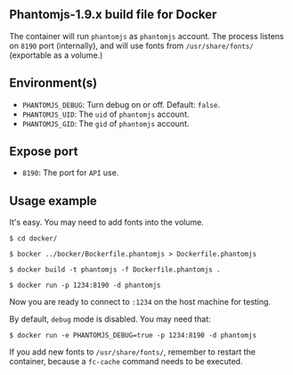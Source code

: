 ## Phantomjs-1.9.x build file for Docker

The container will run `phantomjs` as `phantomjs` account.
The process listens on `8190` port (internally), and will use
fonts from `/usr/share/fonts/` (exportable as a volume.)

## Environment(s)

* `PHANTOMJS_DEBUG`: Turn debug on or off. Default: `false`.
* `PHANTOMJS_UID`: The `uid` of `phantomjs` account.
* `PHANTOMJS_GID`: The `gid` of `phantomjs` account.

## Expose port

* `8190`: The port for `API` use.

## Usage example

It's easy. You may need to add fonts into the volume.

    $ cd docker/

    $ bocker ../bocker/Bockerfile.phantomjs > Dockerfile.phantomjs

    $ docker build -t phantomjs -f Dockerfile.phantomjs .

    $ docker run -p 1234:8190 -d phantomjs

Now you are ready to connect to `:1234` on the host machine for testing.

By default, `debug` mode is disabled. You may need that:

    $ docker run -e PHANTOMJS_DEBUG=true -p 1234:8190 -d phantomjs

If you add new fonts to `/usr/share/fonts/`, remember to restart the
container, because a `fc-cache` command needs to be executed.
